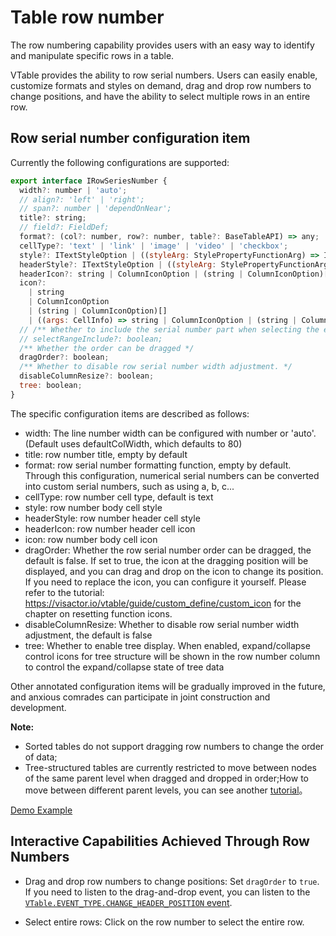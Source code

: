 # Table row number

The row numbering capability provides users with an easy way to identify and manipulate specific rows in a table.

VTable provides the ability to row serial numbers. Users can easily enable, customize formats and styles on demand, drag and drop row numbers to change positions, and have the ability to select multiple rows in an entire row.

## Row serial number configuration item

Currently the following configurations are supported:

```javascript
export interface IRowSeriesNumber {
  width?: number | 'auto';
  // align?: 'left' | 'right';
  // span?: number | 'dependOnNear';
  title?: string;
  // field?: FieldDef;
  format?: (col?: number, row?: number, table?: BaseTableAPI) => any;
  cellType?: 'text' | 'link' | 'image' | 'video' | 'checkbox';
  style?: ITextStyleOption | ((styleArg: StylePropertyFunctionArg) => ITextStyleOption);
  headerStyle?: ITextStyleOption | ((styleArg: StylePropertyFunctionArg) => ITextStyleOption);
  headerIcon?: string | ColumnIconOption | (string | ColumnIconOption)[];
  icon?:
    | string
    | ColumnIconOption
    | (string | ColumnIconOption)[]
    | ((args: CellInfo) => string | ColumnIconOption | (string | ColumnIconOption)[]);
  // /** Whether to include the serial number part when selecting the entire row or all selections */
  // selectRangeInclude?: boolean;
  /** Whether the order can be dragged */
  dragOrder?: boolean;
  /** Whether to disable row serial number width adjustment. */
  disableColumnResize?: boolean;
  tree: boolean;
}
```

The specific configuration items are described as follows:

- width: The line number width can be configured with number or 'auto'. (Default uses defaultColWidth, which defaults to 80)
- title: row number title, empty by default
- format: row serial number formatting function, empty by default. Through this configuration, numerical serial numbers can be converted into custom serial numbers, such as using a, b, c...
- cellType: row number cell type, default is text
- style: row number body cell style
- headerStyle: row number header cell style
- headerIcon: row number header cell icon
- icon: row number body cell icon
- dragOrder: Whether the row serial number order can be dragged, the default is false. If set to true, the icon at the dragging position will be displayed, and you can drag and drop on the icon to change its position. If you need to replace the icon, you can configure it yourself. Please refer to the tutorial: https://visactor.io/vtable/guide/custom_define/custom_icon for the chapter on resetting function icons.
- disableColumnResize: Whether to disable row serial number width adjustment, the default is false
- tree: Whether to enable tree display. When enabled, expand/collapse control icons for tree structure will be shown in the row number column to control the expand/collapse state of tree data

Other annotated configuration items will be gradually improved in the future, and anxious comrades can participate in joint construction and development.

**Note:**

- Sorted tables do not support dragging row numbers to change the order of data;
- Tree-structured tables are currently restricted to move between nodes of the same parent level when dragged and dropped in order;How to move between different parent levels, you can see another [tutorial](../interaction/drag_header)。

[Demo Example](../../demo/basic-functionality/row-series-number)

## Interactive Capabilities Achieved Through Row Numbers

- Drag and drop row numbers to change positions: Set `dragOrder` to `true`. If you need to listen to the drag-and-drop event, you can listen to the [`VTable.EVENT_TYPE.CHANGE_HEADER_POSITION` event](../../api/events#CHANGE_HEADER_POSITION).

- Select entire rows: Click on the row number to select the entire row.
